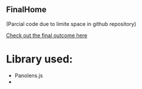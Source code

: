 ## FinalHome
(Parcial code due to limite space in github repository)

[Check out the final outcome here](https://fzllab.com/finalhome/)

# Library used:
- Panolens.js
- <model-viewer>



